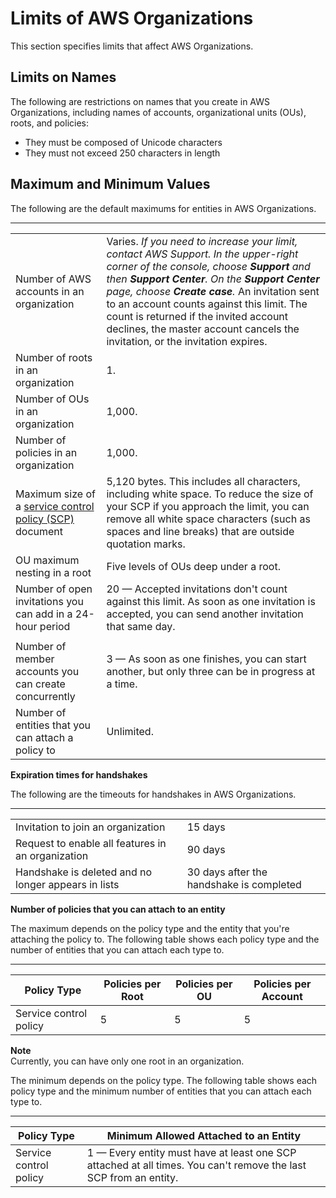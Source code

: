 # Limits of AWS Organizations<a name="orgs_reference_limits"></a>

This section specifies limits that affect AWS Organizations\.

## Limits on Names<a name="name-limits"></a>

The following are restrictions on names that you create in AWS Organizations, including names of accounts, organizational units \(OUs\), roots, and policies:
+ They must be composed of Unicode characters
+ They must not exceed 250 characters in length

## Maximum and Minimum Values<a name="min-max-values"></a>

The following are the default maximums for entities in AWS Organizations\.


****  

|  |  | 
| --- |--- |
|  Number of AWS accounts in an organization  |  Varies\. *If you need to increase your limit, contact AWS Support\. In the upper\-right corner of the console, choose **Support** and then **Support Center**\. On the **Support Center** page, choose **Create case**\.* An invitation sent to an account counts against this limit\. The count is returned if the invited account declines, the master account cancels the invitation, or the invitation expires\.  | 
|  Number of roots in an organization  |  1\.  | 
|  Number of OUs in an organization  |  1,000\.  | 
|  Number of policies in an organization  |  1,000\.  | 
|  Maximum size of a [service control policy \(SCP\)](orgs_manage_policies_scp.md) document  |  5,120 bytes\. This includes all characters, including white space\. To reduce the size of your SCP if you approach the limit, you can remove all white space characters \(such as spaces and line breaks\) that are outside quotation marks\.  | 
|  OU maximum nesting in a root  |  Five levels of OUs deep under a root\.  | 
|  Number of open invitations you can add in a 24\-hour period  |  20 — Accepted invitations don't count against this limit\. As soon as one invitation is accepted, you can send another invitation that same day\.  | 
|  |  | 
|  Number of member accounts you can create concurrently  |  3 — As soon as one finishes, you can start another, but only three can be in progress at a time\.  | 
|  Number of entities that you can attach a policy to  |  Unlimited\.  | 

**Expiration times for handshakes**

The following are the timeouts for handshakes in AWS Organizations\.


****  

|  |  | 
| --- |--- |
|  Invitation to join an organization  | 15 days | 
| Request to enable all features in an organization | 90 days | 
| Handshake is deleted and no longer appears in lists | 30 days after the handshake is completed | 

**Number of policies that you can attach to an entity**

The maximum depends on the policy type and the entity that you're attaching the policy to\. The following table shows each policy type and the number of entities that you can attach each type to\.


****  

| Policy Type | Policies per Root | Policies per OU | Policies per Account | 
| --- | --- | --- | --- | 
| Service control policy | 5 | 5 | 5 | 

**Note**  
Currently, you can have only one root in an organization\.

The minimum depends on the policy type\. The following table shows each policy type and the minimum number of entities that you can attach each type to\.


****  

| Policy Type | Minimum Allowed Attached to an Entity | 
| --- | --- | 
| Service control policy | 1 — Every entity must have at least one SCP attached at all times\. You can't remove the last SCP from an entity\. | 